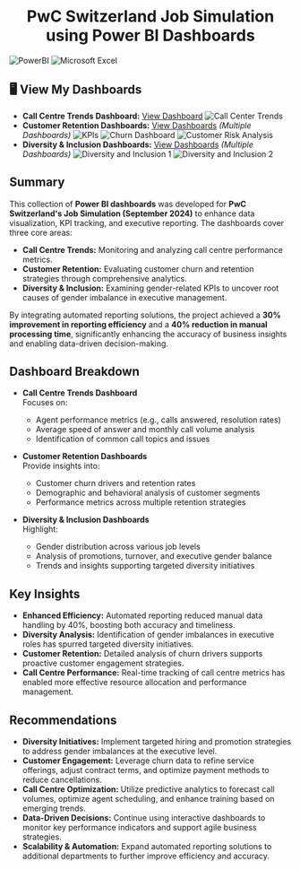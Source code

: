 <h1 align="center">PwC Switzerland Job Simulation using Power BI Dashboards</h1>
<p>
  <img alt="PowerBI" src="https://img.shields.io/badge/-PowerBI-F2C811?style=flat-square&logo=powerbi&logoColor=white" />
  <img alt="Microsoft Excel" src="https://img.shields.io/badge/-Microsoft%20Excel-217346?style=flat-square&logo=microsoftexcel&logoColor=white" />
</p>

## 🖥️ View My Dashboards

- **Call Centre Trends Dashboard:** [View Dashboard](https://app.powerbi.com/links/CK7pMvMlOP?ctid=49674e50-85af-4f8d-973a-02b51c2f5005&pbi_source=linkShare)
![Call Center Trends](https://github.com/user-attachments/assets/f80a59a5-cffe-4369-a5e2-03fd722a881c)
- **Customer Retention Dashboards:** [View Dashboards](https://app.powerbi.com/links/GiCvYUqMJm?ctid=49674e50-85af-4f8d-973a-02b51c2f5005&pbi_source=linkShare) *(Multiple Dashboards)*
![KPIs](https://github.com/user-attachments/assets/1db8e532-334f-4133-a4dc-67fc18607333)
![Churn Dashboard](https://github.com/user-attachments/assets/dc24ef55-e039-4bdc-9918-c5f86f4c26c3)
![Customer Risk Analysis](https://github.com/user-attachments/assets/15123186-9876-46ec-b1b3-1b8103996b6f)
- **Diversity & Inclusion Dashboards:** [View Dashboards](https://app.powerbi.com/links/bN8uxYL3Y2?ctid=49674e50-85af-4f8d-973a-02b51c2f5005&pbi_source=linkShare) *(Multiple Dashboards)*
![Diversity and Inclusion 1](https://github.com/user-attachments/assets/c8898736-1185-41e7-975a-6d461401b5aa)
![Diversity and Inclusion 2](https://github.com/user-attachments/assets/e66fe0d0-37dd-45d9-8354-ab06c016cc42)


## Summary
This collection of **Power BI dashboards** was developed for **PwC Switzerland's Job Simulation (September 2024)** to enhance data visualization, KPI tracking, and executive reporting. The dashboards cover three core areas:

- **Call Centre Trends:** Monitoring and analyzing call centre performance metrics.
- **Customer Retention:** Evaluating customer churn and retention strategies through comprehensive analytics.
- **Diversity & Inclusion:** Examining gender-related KPIs to uncover root causes of gender imbalance in executive management.

By integrating automated reporting solutions, the project achieved a **30% improvement in reporting efficiency** and a **40% reduction in manual processing time**, significantly enhancing the accuracy of business insights and enabling data-driven decision-making.

## Dashboard Breakdown

- **Call Centre Trends Dashboard**  
  Focuses on:
  - Agent performance metrics (e.g., calls answered, resolution rates)
  - Average speed of answer and monthly call volume analysis
  - Identification of common call topics and issues

- **Customer Retention Dashboards**  
  Provide insights into:
  - Customer churn drivers and retention rates
  - Demographic and behavioral analysis of customer segments
  - Performance metrics across multiple retention strategies

- **Diversity & Inclusion Dashboards**  
  Highlight:
  - Gender distribution across various job levels
  - Analysis of promotions, turnover, and executive gender balance
  - Trends and insights supporting targeted diversity initiatives

## Key Insights
- **Enhanced Efficiency:** Automated reporting reduced manual data handling by 40%, boosting both accuracy and timeliness.
- **Diversity Analysis:** Identification of gender imbalances in executive roles has spurred targeted diversity initiatives.
- **Customer Retention:** Detailed analysis of churn drivers supports proactive customer engagement strategies.
- **Call Centre Performance:** Real-time tracking of call centre metrics has enabled more effective resource allocation and performance management.

## Recommendations
- **Diversity Initiatives:** Implement targeted hiring and promotion strategies to address gender imbalances at the executive level.
- **Customer Engagement:** Leverage churn data to refine service offerings, adjust contract terms, and optimize payment methods to reduce cancellations.
- **Call Centre Optimization:** Utilize predictive analytics to forecast call volumes, optimize agent scheduling, and enhance training based on emerging trends.
- **Data-Driven Decisions:** Continue using interactive dashboards to monitor key performance indicators and support agile business strategies.
- **Scalability & Automation:** Expand automated reporting solutions to additional departments to further improve efficiency and accuracy.

